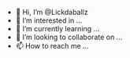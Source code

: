 - 👋 Hi, I’m @Lickdaballz
- 👀 I’m interested in ...
- 🌱 I’m currently learning ...
- 💞️ I’m looking to collaborate on ...
- 📫 How to reach me ...

<!---
Lickdaballz/Lickdaballz is a ✨ special ✨ repository because its `README.md` (this file) appears on your GitHub profile.
You can click the Preview link to take a look at your changes.
--->
